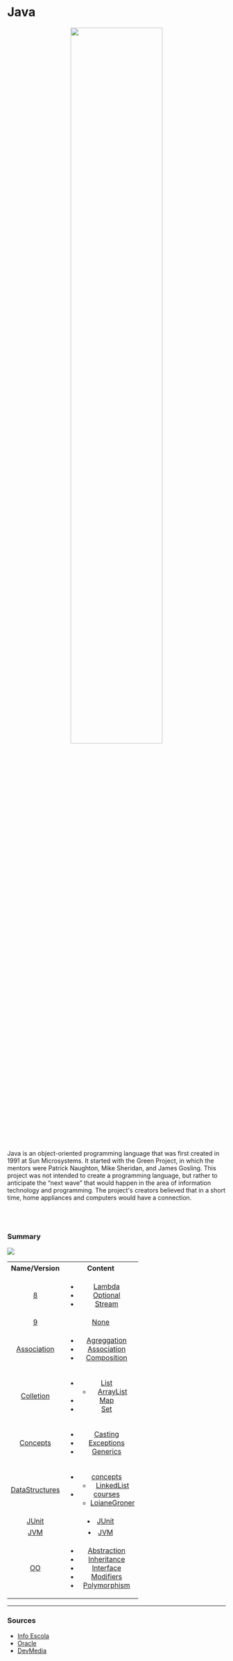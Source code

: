# Java


<div align="center"><img  width="65%" src="https://media.vlpt.us/images/codemcd/post/3b9bb04f-c4ea-4ba4-a715-65d33d843c5c/Java_Logo.png" /></div>
<br/>
<br/>



<p>
 Java is an object-oriented programming language that was first created in 1991 at Sun Microsystems. It started with the Green Project, in which the mentors were Patrick Naughton, Mike Sheridan, and James Gosling. This project was not intended to create a programming language, but rather to anticipate the “next wave” that would happen in the area of information technology and programming. The project's creators believed that in a short time, home appliances and computers would have a connection.
</p>

<br/>
<br/>
 




  
  <!--
  <table>
     <tr>
        <td><img src="https://techvidvan.com/tutorials/wp-content/uploads/sites/2/2020/06/Features-of-Java-tv.jpg" alt="image host"/></td>
      </tr>
      <tr>
        <td><a href="https://imgbox.com/sLdvRFiE" target="_blank"><img src="https://images2.imgbox.com/0f/73/sLdvRFiE_o.png" alt="image host"/></td>
      </tr>
</table>
-->



### Summary

<img src="https://images2.imgbox.com/4a/f7/KTTwMmb0_o.png" />


<table >
 <tr>
     <th>Name/Version</th>
     <th>Content</th> 
 </tr>
  <tr align="center">
     <td><a href="https://github.com/gil-son/java/tree/main/8">8</a></td>
     <td>
         <ul>
             <li><a href="https://github.com/gil-son/java/tree/main/8/Lambda">Lambda</a></li>
             <li><a href="https://github.com/gil-son/java/tree/main/8/Optional">Optional</a></li>
             <li><a href="https://github.com/gil-son/java/tree/main/8/Stream">Stream</a></li>
         </ul>
     </td>
 </tr>
 <tr align="center">
     <td><a href="https://github.com/gil-son/java/tree/main/9">9</a></td>
     <td><a href="https://github.com/gil-son/java/tree/main/9">None</a></td>
 </tr>
  <tr align="center">
     <td><a href="https://github.com/gil-son/java/tree/main/Association">Association</a></td>
     <td>
       <ul>
            <li><a href="https://github.com/gil-son/java/tree/main/Association/Aggregation">Agreggation</a></li>
            <li><a href="https://github.com/gil-son/java/tree/main/Association/Association">Association</a></li>
            <li><a href="https://github.com/gil-son/java/tree/main/Association/Composition">Composition</a></li>
       </ul>
    </td>
 </tr>
 <tr align="center">
     <td><a href="https://github.com/gil-son/java/tree/main/Collection">Colletion</a></td>
     <td>
       <ul>
            <li><a href="https://github.com/gil-son/java/tree/main/Collection/List">List</a>
                <ul>
                 <li><a href="https://github.com/gil-son/java/tree/main/Collection/List/ArrayList">ArrayList</a></li> 
                </ul>
            </li>
            <li><a href="https://github.com/gil-son/java/tree/main/Collection/Map">Map</a></li>
            <li><a href="https://github.com/gil-son/java/tree/main/Collection/Set">Set</a></li>
       </ul>
    </td>
 </tr>
 <tr align="center">
     <td><a href="https://github.com/gil-son/java/tree/main/Concepts">Concepts</a></td>
     <td>
       <ul>
            <li><a href="https://github.com/gil-son/java/tree/main/Concepts/Casting">Casting</a></li>
            <li><a href="https://github.com/gil-son/java/tree/main/Concepts/Exceptions">Exceptions</a></li>
            <li><a href="https://github.com/gil-son/java/tree/main/Concepts/Generics">Generics</a></li>
       </ul>
    </td>
 </tr>
 <tr align="center">
     <td><a href="https://github.com/gil-son/java/tree/main/DataStructures">DataStructures</a></td>
     <td>
       <ul>
            <li><a href="https://github.com/gil-son/java/tree/main/DataStructures/concepts">concepts</a>
              <ul>
                <li><a href="https://github.com/gil-son/java/tree/main/DataStructures/concepts/LinkedList">LinkedList</a></li>
             </ul>
            </li>
            <li><a href="https://github.com/gil-son/java/tree/main/DataStructures/courses">courses</a>
              <ul>
                <li><a href="https://github.com/gil-son/java/tree/main/DataStructures/courses/LoianeGroner">LoianeGroner</a></li>
             </ul>
            </li>
       </ul>
    </td>
 </tr>
 <tr align="center">
     <td><a href="https://github.com/gil-son/java/tree/main/JUnit">JUnit</a></td>
     <td
         <ul>
             <li><a href="https://github.com/gil-son/java/tree/main/JUnit">JUnit</a></li>
         </ul>
     </td>
 </tr>
  <tr align="center">
     <td><a href="https://github.com/gil-son/java/tree/main/JVM">JVM</a></td>
     <td
         <ul>
             <li><a href="https://github.com/gil-son/java/tree/main/JVM">JVM</a></li>
         </ul>
     </td>
 </tr>
 <tr align="center">
     <td><a href="https://github.com/gil-son/java/tree/main/OO">OO</a></td>
     <td>
       <ul>
            <li><a href="https://github.com/gil-son/java/tree/main/OO/Abstraction">Abstraction</a></li>
            <li><a href="https://github.com/gil-son/java/tree/main/OO/Inheritance">Inheritance</a></li>
            <li><a href="https://github.com/gil-son/java/tree/main/OO/Interface">Interface</a></li>
            <li><a href="https://github.com/gil-son/java/tree/main/OO/Modifiers">Modifiers</a></li>
        <li><a href="https://github.com/gil-son/java/tree/main/OO/Polymorphism">Polymorphism</a></li>
       </ul>
    </td>
 </tr>
</table>


<hr>


### Sources

<ul>
 <li>
     <a href="https://www.infoescola.com/informatica/historia-do-java/"> Info Escola</a>
  </li>
  <li>
     <a href="https://www.java.com/pt-BR/"> Oracle</a>
  </li>
  <li>
     <a href="https://www.devmedia.com.br/"> DevMedia</a>
  </li>
</ul>
